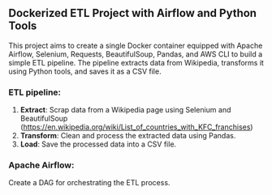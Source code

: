 ## Dockerized ETL Project with Airflow and Python Tools

This project aims to create a single Docker container equipped with Apache Airflow, Selenium, Requests, BeautifulSoup, Pandas, and AWS CLI to build a simple ETL pipeline. The pipeline extracts data from Wikipedia, transforms it using Python tools, and saves it as a CSV file. 

### ETL pipeline:
  1. **Extract**: Scrap data from a Wikipedia page using Selenium and BeautifulSoup (https://en.wikipedia.org/wiki/List_of_countries_with_KFC_franchises)
  2. **Transform**: Clean and process the extracted data using Pandas.
  3. **Load**: Save the processed data into a CSV file.

### Apache Airflow:
Create a DAG for orchestrating the ETL process.